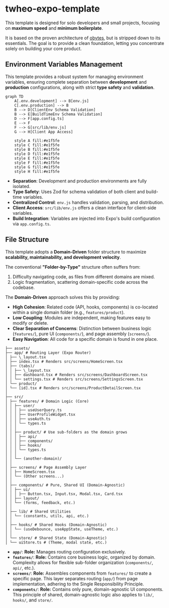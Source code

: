 # twheo-expo-template

This template is designed for solo developers and small projects, focusing on **maximum speed** and **minimum boilerplate**.

It is based on the proven architecture of [obytes](https://github.com/obytes/react-native-template-obytes), but is stripped down to its essentials. The goal is to provide a clean foundation, letting you concentrate solely on building your core product.

## Environment Variables Management

This template provides a robust system for managing environment variables, ensuring complete separation between **development** and **production** configurations, along with strict **type safety** and **validation**.

```mermaid
graph TD
    A[.env.development] --> B[env.js]
    C[.env.production] --> B
    B --> D[ClientEnv Schema Validation]
    B --> E[BuildTimeEnv Schema Validation]
    D --> F[app.config.ts]
    E --> F
    F --> G[src/lib/env.js]
    G --> H[Client App Access]

    style A fill:#e1f5fe
    style C fill:#e1f5fe
    style B fill:#e1f5fe
    style D fill:#e1f5fe
    style E fill:#e1f5fe
    style F fill:#e1f5fe
    style G fill:#e1f5fe
    style H fill:#e1f5fe
```

- **Separation**: Development and production environments are fully isolated.
- **Type Safety**: Uses Zod for schema validation of both client and build-time variables.
- **Centralized Control**: `env.js` handles validation, parsing, and distribution.
- **Client Access**: `src/lib/env.js` offers a clean interface for client-side variables.
- **Build Integration**: Variables are injected into Expo's build configuration via `app.config.ts`.

## File Structure

This template adopts a **Domain-Driven** folder structure to maximize **scalability, maintainability, and development velocity**.

The conventional **"Folder-by-Type"** structure often suffers from:
1. Difficulty navigating code, as files from different domains are mixed.
2. Logic fragmentation, scattering domain-specific code across the codebase.

The **Domain-Driven** approach solves this by providing:

- **High Cohesion**: Related code (API, hooks, components) is co-located within a single domain folder (e.g., `features/product`).
- **Low Coupling**: Modules are independent, making features easy to modify or delete.
- **Clear Separation of Concerns**: Distinction between business logic (`features/`), pure UI (`components/`), and page assembly (`screens/`).
- **Easy Navigation**: All code for a specific domain is found in one place.

```
├── assets/
├── app/ # Routing Layer (Expo Router)
│ ├── \_layout.tsx
│ ├── index.tsx # Renders src/screens/HomeScreen.tsx
│ ├── (tabs)/
│ │ ├── \_layout.tsx
│ │ ├── dashboard.tsx # Renders src/screens/DashboardScreen.tsx
│ │ └── settings.tsx # Renders src/screens/SettingsScreen.tsx
│ └── product/
│ └── [id].tsx # Renders src/screens/ProductDetailScreen.tsx
│
├── src/
│ ├── features/ # Domain Logic (Core)
│ │ ├── user/
│ │ │ ├── useUserQuery.ts
│ │ │ ├── UserProfileWidget.tsx
│ │ │ ├── useAuth.ts
│ │ │ └── types.ts
│ │ │
│ │ ├── product/ # Use sub-folders as the domain grows
│ │ │ ├── api/
│ │ │ ├── components/
│ │ │ ├── hooks/
│ │ │ └── types.ts
│ │ │
│ │ └── (another-domain)/
│ │
│ ├── screens/ # Page Assembly Layer
│ │ ├── HomeScreen.tsx
│ │ └── (Other screens...)
│ │
│ ├── components/ # Pure, Shared UI (Domain-Agnostic)
│ │ ├── ui/
│ │ │ ├── Button.tsx, Input.tsx, Modal.tsx, Card.tsx
│ │ ├── layout/
│ │ └── (forms, feedback, etc.)
│ │
│ ├── lib/ # Shared Utilities
│ │ └── (constants, utils, api, etc.)
│ │
│ ├── hooks/ # Shared Hooks (Domain-Agnostic)
│ │ └── (useDebounce, useAppState, useTheme, etc.)
│ │
│ └── store/ # Shared State (Domain-Agnostic)
│ └── uiStore.ts # (Theme, modal state, etc.)
```

- **`app/`**: **Role:** Manages routing configuration exclusively.
- **`features/`**: **Role:** Contains core business logic, organized by domain. Complexity allows for flexible sub-folder organization (`components/`, `api/`, etc.).
- **`screens/`**: **Role:** Assembles components from `features/` to create a specific page. This layer separates routing (`app/`) from page implementation, adhering to the Single Responsibility Principle.
- **`components/`**: **Role:** Contains only pure, domain-agnostic UI components. This principle of shared, domain-agnostic logic also applies to `lib/`, `hooks/`, and `store/`.
